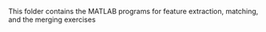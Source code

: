 This folder contains the MATLAB programs for feature extraction, matching, and the merging exercises
